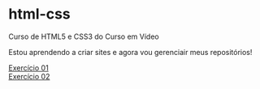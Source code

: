 # html-css
 Curso de HTML5 e CSS3 do Curso em Vídeo

Estou aprendendo a criar sites e agora vou gerenciair meus repositórios!

<a href="https://brendonrodriguesdev.github.io/html-css/exercicios/ex001/index.html" target="_blank">Exercício 01</a>
<br>
<a href="https://brendonrodriguesdev.github.io/html-css/exercicios/ex002/index.html" target="_blank">Exercício 02</a>
